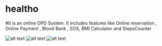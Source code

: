 # healtho

#It is an online OPD System. It includes features like Online reservation , Online Payment ,
Blood Bank , SOS, BMI Calculator and StepsCounter


![alt text](https://github.com/manigarg27/healtho/blob/master/images/healthoLoginPage.jpeg)
![alt text](https://github.com/manigarg27/healtho/images/healthoLogo.jpeg)
![alt text](https://github.com/manigarg27/healtho/images/healthoLoginPage.jpeg)


